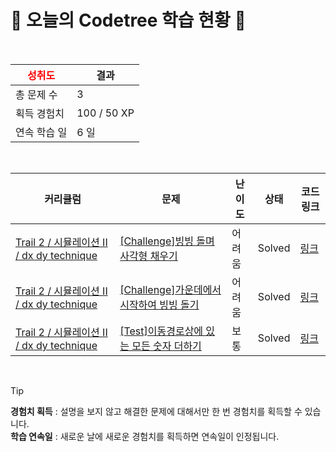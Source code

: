 # 🌲 오늘의 Codetree 학습 현황 🌲

<br />

| <span style="color:red;display:block;text-align:center;"> **성취도**</span> | 결과 |
|---|---|
| 총 문제 수 | 3 |
| 획득 경험치 | 100 / 50 XP |
| 연속 학습 일 | 6 일 |

<br />

|커리큘럼|문제|난이도|상태|코드 링크|
|---|---|---|---|---|
|[Trail 2 / 시뮬레이션 II / dx dy technique](https://https://en.codetree.ai/trail-info/novice-mid/)|[[Challenge]빙빙 돌며 사각형 채우기](https://https://en.codetree.ai/trails/complete/curated-cards/challenge-snail-alphabet-square/)|어려움|Solved|[링크](https://github.com/chanbro0524/mygit1/blob/main/250111/%EB%B9%99%EB%B9%99%20%EB%8F%8C%EB%A9%B0%20%EC%82%AC%EA%B0%81%ED%98%95%20%EC%B1%84%EC%9A%B0%EA%B8%B0/snail-alphabet-square.py)|
|[Trail 2 / 시뮬레이션 II / dx dy technique](https://https://en.codetree.ai/trail-info/novice-mid/)|[[Challenge]가운데에서 시작하여 빙빙 돌기](https://https://en.codetree.ai/trails/complete/curated-cards/challenge-snail-start-from-center/)|어려움|Solved|[링크](https://github.com/chanbro0524/mygit1/blob/main/250111/%EA%B0%80%EC%9A%B4%EB%8D%B0%EC%97%90%EC%84%9C%20%EC%8B%9C%EC%9E%91%ED%95%98%EC%97%AC%20%EB%B9%99%EB%B9%99%20%EB%8F%8C%EA%B8%B0/snail-start-from-center.py)|
|[Trail 2 / 시뮬레이션 II / dx dy technique](https://https://en.codetree.ai/trail-info/novice-mid/)|[[Test]이동경로상에 있는 모든 숫자 더하기](https://https://en.codetree.ai/trails/complete/curated-cards/test-add-all-the-numbers-on-the-path/)|보통|Solved|[링크](https://github.com/chanbro0524/mygit1/blob/main/250111/%EC%9D%B4%EB%8F%99%EA%B2%BD%EB%A1%9C%EC%83%81%EC%97%90%20%EC%9E%88%EB%8A%94%20%EB%AA%A8%EB%93%A0%20%EC%88%AB%EC%9E%90%20%EB%8D%94%ED%95%98%EA%B8%B0/add-all-the-numbers-on-the-path.py)|


<br />

> [!TIP]
> **경험치 획득** : 설명을 보지 않고 해결한 문제에 대해서만 한 번 경험치를 획득할 수 있습니다.  
> **학습 연속일** : 새로운 날에 새로운 경험치를 획득하면 연속일이 인정됩니다.

